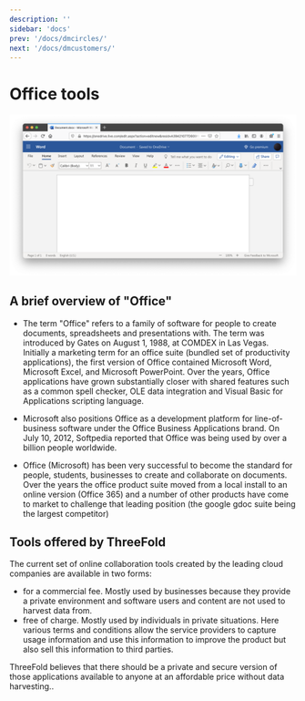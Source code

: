 ```yaml
---
description: ''
sidebar: 'docs'
prev: '/docs/dmcircles/'
next: '/docs/dmcustomers/'
---
```


# Office tools

![](./img/office_word.png)

## A brief overview of "Office"

- The term "Office" refers to a family of software for people to create documents, spreadsheets and presentations with. The term was introduced by Gates on August 1, 1988, at COMDEX in Las Vegas. Initially a marketing term for an office suite (bundled set of productivity applications), the first version of Office contained Microsoft Word, Microsoft Excel, and Microsoft PowerPoint. Over the years, Office applications have grown substantially closer with shared features such as a common spell checker, OLE data integration and Visual Basic for Applications scripting language. 

- Microsoft also positions Office as a development platform for line-of-business software under the Office Business Applications brand. On July 10, 2012, Softpedia reported that Office was being used by over a billion people worldwide.

- Office (Microsoft) has been very successful to become the standard for people, students, businesses to create and collaborate on documents.  Over the years the office product suite moved from a local install to an online version (Office 365) and a number of other products have come to market to challenge that leading position (the google gdoc suite being the largest competitor)

## Tools offered by ThreeFold

The current set of online collaboration tools created by the leading cloud companies are available in two forms:
- for a commercial fee. Mostly used by businesses because they provide a private environment and software users  and content are not used to harvest data from.
- free of charge.  Mostly used by individuals in private situations. Here various terms and conditions allow the service providers to capture usage information and use this information to improve the product but also sell this information to third parties.

ThreeFold believes that there should be a private and secure version of those applications available to anyone at an affordable price without data harvesting..
